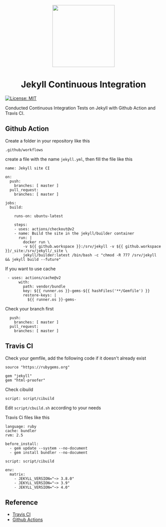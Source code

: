 <p align="center" width="300">
   <img align="center" width="200" src="https://upload.wikimedia.org/wikipedia/commons/4/42/Jekyll_%28software%29_Logo.png" />
   <h1 align="center">Jekyll Continuous Integration</h1>
</p>

[![License: MIT](https://img.shields.io/badge/License-MIT-yellow.svg)](https://opensource.org/licenses/MIT)

Conducted Continuous Integration Tests on Jekyll with Github Action and Travis CI.

## Github Action

Create a folder in your repository like this

```
.github/workflows
```

create a file with the name ```jekyll.yml```, then fill the file like this

```
name: Jekyll site CI

on:
  push:
    branches: [ master ]
  pull_request:
    branches: [ master ]

jobs:
  build:

    runs-on: ubuntu-latest

    steps:
    - uses: actions/checkout@v2
    - name: Build the site in the jekyll/builder container
      run: |
        docker run \
        -v ${{ github.workspace }}:/srv/jekyll -v ${{ github.workspace }}/_site:/srv/jekyll/_site \
        jekyll/builder:latest /bin/bash -c "chmod -R 777 /srv/jekyll && jekyll build --future"

```

If you want to use cache

```
 - uses: actions/cache@v2
      with:
        path: vendor/bundle
        key: ${{ runner.os }}-gems-${{ hashFiles('**/Gemfile') }}
        restore-keys: |
          ${{ runner.os }}-gems-
```

Check your branch first

```
  push:
    branches: [ master ]
  pull_request:
    branches: [ master ]
```

## Travis CI

Check your gemfile, add the following code if it doesn't already exist

```
source "https://rubygems.org"

gem "jekyll"
gem "html-proofer"
```

Check cibuild

```
script: script/cibuild
```

Edit ```script/cbuild.sh``` according to your needs

Travis Ci files like this

```
language: ruby
cache: bundler
rvm: 2.5

before_install:
  - gem update --system --no-document
  - gem install bundler --no-document

script: script/cibuild

env:
  matrix:
    - JEKYLL_VERSION="~> 3.8.0"
    - JEKYLL_VERSION="~> 3.9"
    - JEKYLL_VERSION="~> 4.0"
```

## Reference

- [Travis CI](https://jekyllrb.com/docs/continuous-integration/travis-ci/)
- [Github Actions](https://jekyllrb.com/docs/continuous-integration/github-actions/)
